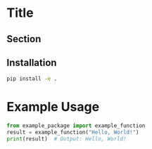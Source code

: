 # Title

## Section

## Installation

```bash
pip install -e .
```

# Example Usage

```python
from example_package import example_function
result = example_function("Hello, World!")
print(result)  # Output: Hello, World!
```
